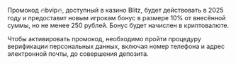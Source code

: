 Промокод 🔥bvip🔥, доступный в казино Blitz, будет действовать в 2025 году и предоставит новым игрокам бонус в размере 10% от внесённой суммы, но не менее 250 рублей. Бонус будет начислен в криптовалюте.

Чтобы активировать промокод, необходимо пройти процедуру верификации персональных данных, включая номер телефона и адрес электронной почты, до совершения депозита.
